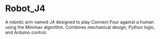 # Robot_J4
A robotic arm named J4 designed to play Connect Four against a human using the Minimax algorithm. Combines mechanical design, Python logic, and Arduino control.
